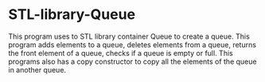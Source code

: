 # STL-library-Queue
This program uses to STL library container Queue to create a queue. This program adds elements to a queue, deletes elements from a queue, returns the front element of a queue, checks if a queue is empty or full. This programs also has a copy constructor to copy all the elements of the queue in another queue. 
